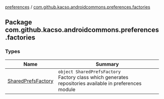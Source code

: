 [preferences](../index.md) / [com.github.kacso.androidcommons.preferences.factories](.)

## Package com.github.kacso.androidcommons.preferences.factories

### Types

| Name | Summary |
|---|---|
| [SharedPrefsFactory](-shared-prefs-factory/index.md) | `object SharedPrefsFactory`<br>Factory class which generates repositories available in preferences module |

